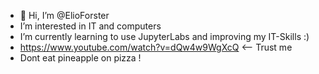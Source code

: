 - 👋 Hi, I’m @ElioForster
- I’m interested in IT and computers
- I’m currently learning to use JupyterLabs and improving my IT-Skills :)
- https://www.youtube.com/watch?v=dQw4w9WgXcQ   <-- Trust me
- Dont eat pineapple on pizza !
<!---
ElioForster/ElioForster is a ✨ special ✨ repository because its `README.md` (this file) appears on your GitHub profile.
You can click the Preview link to take a look at your changes.
--->
